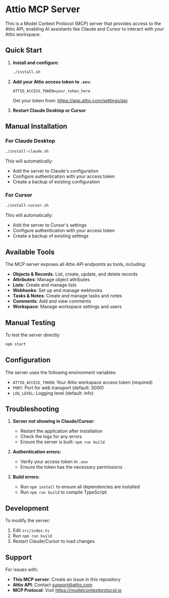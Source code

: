 # Attio MCP Server

This is a Model Context Protocol (MCP) server that provides access to the Attio API, enabling AI assistants like Claude and Cursor to interact with your Attio workspace.

## Quick Start

1. **Install and configure:**
   ```bash
   ./install.sh
   ```

2. **Add your Attio access token to `.env`:**
   ```
   ATTIO_ACCESS_TOKEN=your_token_here
   ```
   
   Get your token from: https://app.attio.com/settings/api

3. **Restart Claude Desktop or Cursor**

## Manual Installation

### For Claude Desktop

```bash
./install-claude.sh
```

This will automatically:
- Add the server to Claude's configuration
- Configure authentication with your access token
- Create a backup of existing configuration

### For Cursor

```bash
./install-cursor.sh
```

This will automatically:
- Add the server to Cursor's settings
- Configure authentication with your access token
- Create a backup of existing settings

## Available Tools

The MCP server exposes all Attio API endpoints as tools, including:

- **Objects & Records**: List, create, update, and delete records
- **Attributes**: Manage object attributes
- **Lists**: Create and manage lists
- **Webhooks**: Set up and manage webhooks
- **Tasks & Notes**: Create and manage tasks and notes
- **Comments**: Add and view comments
- **Workspace**: Manage workspace settings and users

## Manual Testing

To test the server directly:

```bash
npm start
```

## Configuration

The server uses the following environment variables:

- `ATTIO_ACCESS_TOKEN`: Your Attio workspace access token (required)
- `PORT`: Port for web transport (default: 3000)
- `LOG_LEVEL`: Logging level (default: info)

## Troubleshooting

1. **Server not showing in Claude/Cursor:**
   - Restart the application after installation
   - Check the logs for any errors
   - Ensure the server is built: `npm run build`

2. **Authentication errors:**
   - Verify your access token in `.env`
   - Ensure the token has the necessary permissions

3. **Build errors:**
   - Run `npm install` to ensure all dependencies are installed
   - Run `npm run build` to compile TypeScript

## Development

To modify the server:

1. Edit `src/index.ts`
2. Run `npm run build`
3. Restart Claude/Cursor to load changes

## Support

For issues with:
- **This MCP server**: Create an issue in this repository
- **Attio API**: Contact support@attio.com
- **MCP Protocol**: Visit https://modelcontextprotocol.io